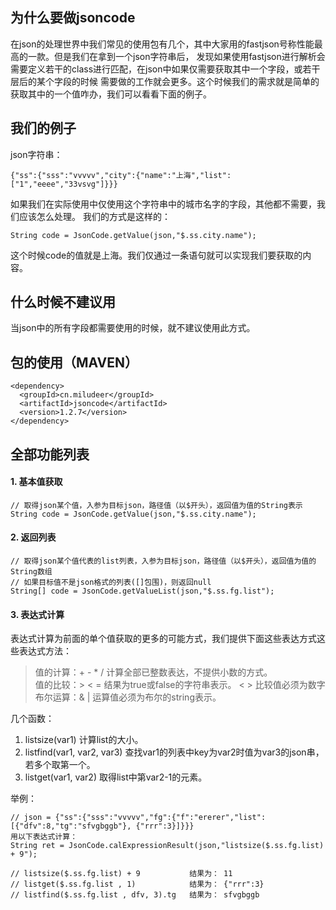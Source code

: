 
## 为什么要做jsoncode

在json的处理世界中我们常见的使用包有几个，其中大家用的fastjson号称性能最高的一款。但是我们在拿到一个json字符串后，
发现如果使用fastjson进行解析会需要定义若干的class进行匹配，在json中如果仅需要获取其中一个字段，或若干层后的某个字段的时候
需要做的工作就会更多。这个时候我们的需求就是简单的获取其中的一个值咋办，我们可以看看下面的例子。


## 我们的例子

json字符串：
```
{"ss":{"sss":"vvvvv","city":{"name":"上海","list":["1","eeee","33vsvg"]}}}
```
如果我们在实际使用中仅使用这个字符串中的城市名字的字段，其他都不需要，我们应该怎么处理。
我们的方式是这样的：
```
String code = JsonCode.getValue(json,"$.ss.city.name");
```
这个时候code的值就是上海。我们仅通过一条语句就可以实现我们要获取的内容。

## 什么时候不建议用

当json中的所有字段都需要使用的时候，就不建议使用此方式。


## 包的使用（MAVEN）
```
<dependency>
  <groupId>cn.miludeer</groupId>
  <artifactId>jsoncode</artifactId>
  <version>1.2.7</version>
</dependency>
```
## 全部功能列表

#### 1. 基本值获取
```
// 取得json某个值，入参为目标json，路径值（以$开头），返回值为值的String表示
String code = JsonCode.getValue(json,"$.ss.city.name");
```

#### 2. 返回列表
```
// 取得json某个值代表的list列表，入参为目标json，路径值（以$开头），返回值为值的String数组
// 如果目标值不是json格式的列表([]包围)，则返回null
String[] code = JsonCode.getValueList(json,"$.ss.fg.list");
```

#### 3. 表达式计算

表达式计算为前面的单个值获取的更多的可能方式，我们提供下面这些表达方式这些表达式方法：


>值的计算：+ - * /   计算全部已整数表达，不提供小数的方式。<br />
>值的比较：> < =     结果为true或false的字符串表示。 <  > 比较值必须为数字<br />
>布尔运算：& |       运算值必须为布尔的string表示。

几个函数：
1. listsize(var1)              计算list的大小。
2. listfind(var1, var2, var3)  查找var1的列表中key为var2时值为var3的json串，若多个取第一个。
3. listget(var1, var2)         取得list中第var2-1的元素。

举例：
```
// json = {"ss":{"sss":"vvvvv","fg":{"f":"ererer","list":[{"dfv":8,"tg":"sfvgbggb"}, {"rrr":3}]}}}
用以下表达式计算：
String ret = JsonCode.calExpressionResult(json,"listsize($.ss.fg.list) + 9");

// listsize($.ss.fg.list) + 9           结果为： 11
// listget($.ss.fg.list , 1)            结果为： {"rrr":3}
// listfind($.ss.fg.list , dfv, 3).tg   结果为： sfvgbggb
```

